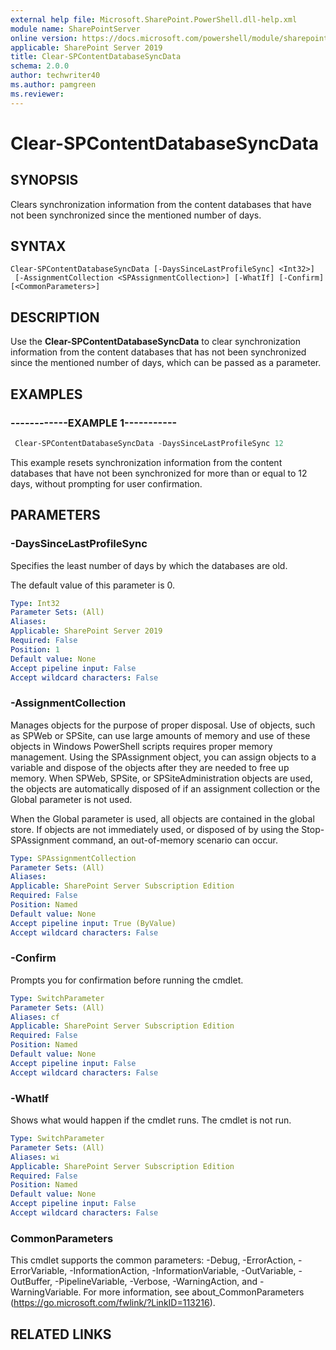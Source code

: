 ```yaml
---
external help file: Microsoft.SharePoint.PowerShell.dll-help.xml
module name: SharePointServer
online version: https://docs.microsoft.com/powershell/module/sharepoint-server/clear-spcontentdatabasesyncdata
applicable: SharePoint Server 2019
title: Clear-SPContentDatabaseSyncData
schema: 2.0.0
author: techwriter40
ms.author: pamgreen
ms.reviewer:
---
```


# Clear-SPContentDatabaseSyncData

## SYNOPSIS
Clears synchronization information from the content databases that have not been synchronized since the mentioned number of days.

## SYNTAX

```
Clear-SPContentDatabaseSyncData [-DaysSinceLastProfileSync] <Int32>]
 [-AssignmentCollection <SPAssignmentCollection>] [-WhatIf] [-Confirm] [<CommonParameters>]
```

## DESCRIPTION
Use the **Clear-SPContentDatabaseSyncData** to clear synchronization information from the content databases that has not been synchronized since the mentioned number of days, which can be passed as a parameter.

## EXAMPLES

### ------------EXAMPLE 1-----------
```powershell
 Clear-SPContentDatabaseSyncData -DaysSinceLastProfileSync 12
```

This example resets synchronization information from the content databases that have not been synchronized for more than or equal to 12 days, without prompting for user confirmation.

## PARAMETERS

### -DaysSinceLastProfileSync
Specifies the least number of days by which the databases are old.

The default value of this parameter is 0.

```yaml
Type: Int32
Parameter Sets: (All)
Aliases:
Applicable: SharePoint Server 2019
Required: False
Position: 1
Default value: None
Accept pipeline input: False
Accept wildcard characters: False
```

### -AssignmentCollection
Manages objects for the purpose of proper disposal.
Use of objects, such as SPWeb or SPSite, can use large amounts of memory and use of these objects in Windows PowerShell scripts requires proper memory management.
Using the SPAssignment object, you can assign objects to a variable and dispose of the objects after they are needed to free up memory.
When SPWeb, SPSite, or SPSiteAdministration objects are used, the objects are automatically disposed of if an assignment collection or the Global parameter is not used.

When the Global parameter is used, all objects are contained in the global store.
If objects are not immediately used, or disposed of by using the Stop-SPAssignment command, an out-of-memory scenario can occur.

```yaml
Type: SPAssignmentCollection
Parameter Sets: (All)
Aliases:
Applicable: SharePoint Server Subscription Edition
Required: False
Position: Named
Default value: None
Accept pipeline input: True (ByValue)
Accept wildcard characters: False
```

### -Confirm
Prompts you for confirmation before running the cmdlet.

```yaml
Type: SwitchParameter
Parameter Sets: (All)
Aliases: cf
Applicable: SharePoint Server Subscription Edition
Required: False
Position: Named
Default value: None
Accept pipeline input: False
Accept wildcard characters: False
```

### -WhatIf
Shows what would happen if the cmdlet runs.
The cmdlet is not run.

```yaml
Type: SwitchParameter
Parameter Sets: (All)
Aliases: wi
Applicable: SharePoint Server Subscription Edition
Required: False
Position: Named
Default value: None
Accept pipeline input: False
Accept wildcard characters: False
```

### CommonParameters
This cmdlet supports the common parameters: -Debug, -ErrorAction, -ErrorVariable, -InformationAction, -InformationVariable, -OutVariable, -OutBuffer, -PipelineVariable, -Verbose, -WarningAction, and -WarningVariable.
For more information, see about_CommonParameters (https://go.microsoft.com/fwlink/?LinkID=113216).

## RELATED LINKS




